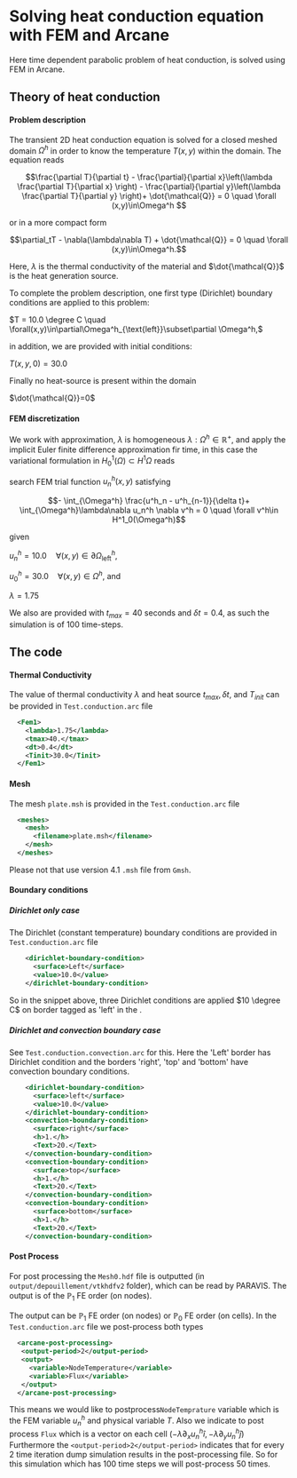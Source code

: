 # Solving heat conduction equation with FEM and Arcane #

Here time dependent parabolic problem of heat conduction, is solved using FEM in Arcane.

## Theory of heat conduction ##

#### Problem description ####

The transient 2D heat conduction equation is solved for a closed meshed domain $\Omega^h$ in order to know the temperature $T(x,y)$ within the domain. The equation reads

$$\frac{\partial T}{\partial t} - \frac{\partial}{\partial x}\left(\lambda \frac{\partial T}{\partial x} \right) - \frac{\partial}{\partial y}\left(\lambda \frac{\partial T}{\partial y} \right)+ \dot{\mathcal{Q}} = 0  \quad \forall (x,y)\in\Omega^h $$

or in a more compact form

$$\partial_tT - \nabla(\lambda\nabla T) + \dot{\mathcal{Q}} = 0 \quad \forall (x,y)\in\Omega^h.$$

Here, $\lambda$ is the thermal conductivity of the material and $\dot{\mathcal{Q}}$ is the heat generation source.



To complete the problem description,  one first type (Dirichlet) boundary conditions are applied to this problem:

$T = 10.0 \degree C \quad \forall(x,y)\in\partial\Omega^h_{\text{left}}\subset\partial \Omega^h,$

in addition, we are provided with initial conditions:

$T(x,y,0)=30.0$

Finally no  heat-source is present within the domain

$\dot{\mathcal{Q}}=0$



#### FEM discretization

We work with approximation, $\lambda$ is homogeneous $\lambda : \Omega^h \in \mathbb{R}^{+}$, and apply the implicit Euler finite difference approximation fir time,  in this case  the variational formulation in $H^1_{0}(\Omega) \subset H^1{\Omega}$  reads

search FEM trial function $u_n^h(x,y)$ satisfying

$$- \int_{\Omega^h} \frac{u^h_n - u^h_{n-1}}{\delta t}+ \int_{\Omega^h}\lambda\nabla u_n^h \nabla  v^h  = 0 \quad \forall v^h\in H^1_0(\Omega^h)$$

given

$u_n^h=10.0 \quad \forall (x,y)\in\partial\Omega^h_{\text{left}}$,

$u_0^h=30.0 \quad \forall (x,y)\in\Omega^h$, and

$\lambda=1.75$



We also are provided with  $t_{max}=40$ seconds and $\delta t=0.4$, as such the simulation is of 100 time-steps.



## The code ##

#### Thermal Conductivity ###

The value of thermal conductivity $\lambda$  and heat source $t_{max}, \delta t$, and $T_{init}$ can be provided in  `Test.conduction.arc` file

```xml
  <Fem1>
    <lambda>1.75</lambda>
    <tmax>40.</tmax>
    <dt>0.4</dt>
    <Tinit>30.0</Tinit>
  </Fem1>
```

#### Mesh ####

The mesh `plate.msh` is provided in the `Test.conduction.arc` file

```xml
  <meshes>
    <mesh>
      <filename>plate.msh</filename>
    </mesh>
  </meshes>
```

Please not that use version 4.1 `.msh` file from `Gmsh`.

#### Boundary conditions ####

##### Dirichlet only case

The Dirichlet (constant temperature) boundary conditions  are provided in `Test.conduction.arc` file

```xml
    <dirichlet-boundary-condition>
      <surface>Left</surface>
      <value>10.0</value>
    </dirichlet-boundary-condition>
```

So in the snippet above, three Dirichlet conditions are applied $10 \degree C$  on  border tagged as 'left' in the .

##### Dirichlet and convection boundary case

See `Test.conduction.convection.arc`  for this. Here the 'Left' border has Dirichlet condition and the borders 'right', 'top'  and 'bottom' have convection boundary conditions.

```xml
    <dirichlet-boundary-condition>
      <surface>left</surface>
      <value>10.0</value>
    </dirichlet-boundary-condition>
    <convection-boundary-condition>
      <surface>right</surface>
      <h>1.</h>
      <Text>20.</Text>
    </convection-boundary-condition>
    <convection-boundary-condition>
      <surface>top</surface>
      <h>1.</h>
      <Text>20.</Text>
    </convection-boundary-condition>
    <convection-boundary-condition>
      <surface>bottom</surface>
      <h>1.</h>
      <Text>20.</Text>
    </convection-boundary-condition>
```



#### Post Process ####

For post processing the `Mesh0.hdf` file is outputted (in `output/depouillement/vtkhdfv2` folder), which can be read by PARAVIS. The output is of the $\mathbb{P}_1$ FE order (on nodes).

The output can be $\mathbb{P}_1$ FE order (on nodes) or $\mathbb{P}_0$ FE order (on cells). In the `Test.conduction.arc` file we post-process both types

```xml
  <arcane-post-processing>
   <output-period>2</output-period>
   <output>
     <variable>NodeTemperature</variable>
     <variable>Flux</variable>
   </output>
  </arcane-post-processing>
```

This means we would like to postprocess`NodeTemprature` variable which is the FEM variable $u^h_n$ and physical variable $T$.  Also we indicate to post process `Flux` which is a vector on each cell $(-\lambda \partial_x u_n^h \hat{i}, -\lambda \partial_y u_n^h \hat{j} )$ Furthermore the `<output-period>2</output-period>` indicates that for every 2 time iteration dump simulation results in the post-processing file. So for this simulation which has 100 time steps we will post-process 50 times.
